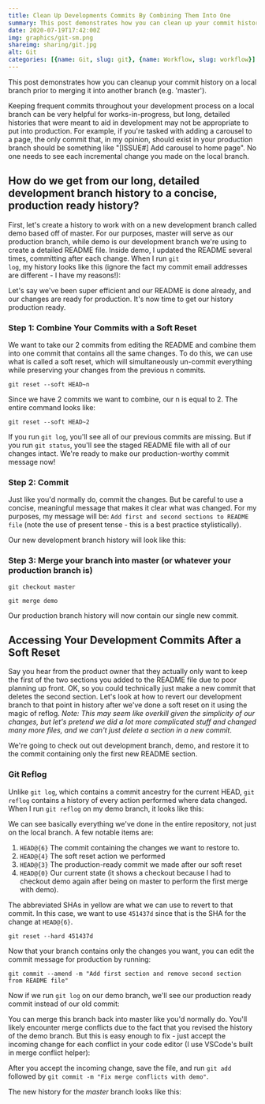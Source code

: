 ```yaml
---
title: Clean Up Developments Commits By Combining Them Into One
summary: This post demonstrates how you can clean up your commit history on a local branch prior to merging it into another branch. Often times the frequent commits we keep when develping on our local branches are rushed and or ill-thought out.
date: 2020-07-19T17:42:00Z
img: graphics/git-sm.png
shareimg: sharing/git.jpg
alt: Git
categories: [{name: Git, slug: git}, {name: Workflow, slug: workflow}]
---
```



<p class="drop-cap">This post demonstrates how you can cleanup your commit history on a local branch prior to merging it into another branch (e.g. 'master').</p>

Keeping frequent commits throughout your development process on a local branch can be very helpful for works-in-progress, but long, detailed histories that were meant to aid in development may not be appropriate to put into production. For example, if you're tasked with adding a carousel to a page, the only commit that, in my opinion, should exist in your production branch should be something like "[ISSUE#] Add carousel to home page". No one needs to see each incremental change you made on the local branch.

## How do we get from our long, detailed development branch history to a concise, production ready history?

First, let's create a history to work with on a new development branch called demo based off of master. For our purposes, master will serve as our production branch, while demo is our development branch we're using to create a detailed README file. Inside demo, I updated the README several times, committing after each change. When I run <code>git log</code>, my history looks like this (ignore the fact my commit email addresses are different - I have my reasons!):

<lazy-post-image src="/blog/git-history.jpg" alt="Git history"></lazy-post-image>

Let's say we've been super efficient and our README is done already, and our changes are ready for production. It's now time to get our history production ready.

### Step 1: Combine Your Commits with a Soft Reset

We want to take our 2 commits from editing the README and combine them into one commit that contains all the same changes. To do this, we can use what is called a soft reset, which will simultaneously un-commit everything while preserving your changes from the previous n commits.

`git reset --soft HEAD~n`

Since we have 2 commits we want to combine, our n is equal to 2.  The entire command looks like:

`git reset --soft HEAD~2`

If you run `git log`, you'll see all of our previous commits are missing. But if you run `git status`, you'll see the staged README file with all of our changes intact. We're ready to make our production-worthy commit message now!

### Step 2: Commit

Just like you'd normally do, commit the changes. But be careful to use a concise, meaningful message that makes it clear what was changed. For my purposes, my message will be: `Add first and second sections to README file` (note the use of present tense - this is a best practice stylistically).

Our new development branch history will look like this:

<lazy-post-image src="/blog/git-history-2.jpg" alt="Git history"></lazy-post-image>

### Step 3: Merge your branch into master (or whatever your production branch is)

`git checkout master`

`git merge demo`

Our production branch history will now contain our single new commit.

## Accessing Your Development Commits After a Soft Reset

Say you hear from the product owner that they actually only want to keep the first of the two sections you added to the README file due to poor planning up front. OK, so you could technically just make a new commit that deletes the second section. Let's look at how to revert our development branch to that point in history after we've done a soft reset on it using the magic of reflog. _Note: This may seem like overkill given the simplicity of our changes, but let's pretend we did a lot more complicated stuff and changed many more files, and we can't just delete a section in a new commit_.

We're going to check out out development branch, demo, and restore it to the commit containing only the first new README section.

### Git Reflog

Unlike `git log`, which contains a commit ancestry for the current HEAD, `git reflog` contains a history of every action performed where data changed. When I run `git reflog` on my demo branch, it looks like this:

<lazy-post-image src="/blog/git-reflog.jpg" alt="Git reflog history"></lazy-post-image>

We can see basically everything we've done in the entire repository, not just on the local branch. A few notable items are:

1. `HEAD@{6}` The commit containing the changes we want to restore to.
2. `HEAD@{4}` The soft reset action we performed
3. `HEAD@{3}` The production-ready commit we made after our soft reset
4. `HEAD@{0}` Our current state (it shows a checkout because I had to checkout demo again after being on master to perform the first merge with demo).

The abbreviated SHAs in yellow are what we can use to revert to that commit. In this case, we want to use `451437d` since that is the SHA for the change at `HEAD@{6}`.

`git reset --hard 451437d`

<lazy-post-image src="/blog/git-reset-hard-output.jpg" alt="Git reset hard output"></lazy-post-image>

Now that your branch contains only the changes you want, you can edit the commit message for production by running:

`git commit --amend -m "Add first section and remove second section from README file"`

Now if we run `git log` on our demo branch, we'll see our production ready commit instead of our old commit:

<lazy-post-image src="/blog/new-git-history.jpg" alt="New git history"></lazy-post-image>

You can merge this branch back into master like you'd normally do. You'll likely encounter merge conflicts due to the fact that you revised the history of the demo branch. But this is easy enough to fix - just accept the incoming change for each conflict in your code editor (I use VSCode's built in merge conflict helper):

<lazy-post-image src="/blog/vscode-merge-conflict-helper.jpg" alt="VS Code's Merge Conflict Helper"></lazy-post-image>

After you accept the incoming change, save the file, and run `git add` followed by `git commit -m "Fix merge conflicts with demo"`.

The new history for the _master_ branch looks like this:

<lazy-post-image src="/blog/new-git-history-2.jpg" alt="New git history"></lazy-post-image>



















